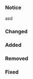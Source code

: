 <!--
// allowed states: major, minor, patch
- bump: patch
-->

### Notice

asd

### Changed

### Added

### Removed

### Fixed

